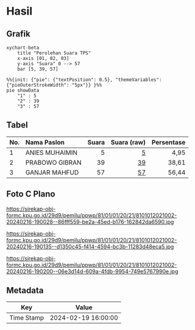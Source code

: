 # Hasil

## Grafik

```mermaid
xychart-beta
    title "Perolehan Suara TPS"
    x-axis [01, 02, 03]
    y-axis "Suara" 0 --> 57
    bar [5, 39, 57]
```

```mermaid
%%{init: {"pie": {"textPosition": 0.5}, "themeVariables": {"pieOuterStrokeWidth": "5px"}} }%%
pie showData
    "1" : 5
    "2" : 39
    "3" : 57
```

## Tabel

| No. | Nama Paslon    | Suara | Suara (raw) | Persentase |
|:--- |:-------------- | -----:| -----------:| ----------:|
| 1   | ANIES MUHAIMIN | 5     | [5][p-1]    | 4,95       |
| 2   | PRABOWO GIBRAN | 39    | [39][p-2]   | 38,61      |
| 3   | GANJAR MAHFUD  | 57    | [57][p-3]   | 56,44      |


[p-1]: https://github.com/gigit-pemilu/pemilu-2024-81-maluku/blob/main/pilpres/hitung-suara/sub/81-maluku/sub/01-maluku-tengah/sub/01-amahai/sub/2021-nua-nea/sub/002-tps/sub/paslon-1.txt
[p-2]: https://github.com/gigit-pemilu/pemilu-2024-81-maluku/blob/main/pilpres/hitung-suara/sub/81-maluku/sub/01-maluku-tengah/sub/01-amahai/sub/2021-nua-nea/sub/002-tps/sub/paslon-2.txt
[p-3]: https://github.com/gigit-pemilu/pemilu-2024-81-maluku/blob/main/pilpres/hitung-suara/sub/81-maluku/sub/01-maluku-tengah/sub/01-amahai/sub/2021-nua-nea/sub/002-tps/sub/paslon-3.txt

## Foto C Plano

https://sirekap-obj-formc.kpu.go.id/29d9/pemilu/ppwp/81/01/01/20/21/8101012021002-20240216-190028--86fff559-be2a-45ed-b176-162842da6590.jpg

https://sirekap-obj-formc.kpu.go.id/29d9/pemilu/ppwp/81/01/01/20/21/8101012021002-20240216-190135--d1350c45-f414-4594-bc3b-11283d48eca5.jpg

https://sirekap-obj-formc.kpu.go.id/29d9/pemilu/ppwp/81/01/01/20/21/8101012021002-20240216-190200--06e3d14d-609a-4fdb-9954-749e5767990e.jpg


## Metadata

| Key        | Value               |
| ---------- | ------------------- |
| Time Stamp | 2024-02-19 16:00:00 |



